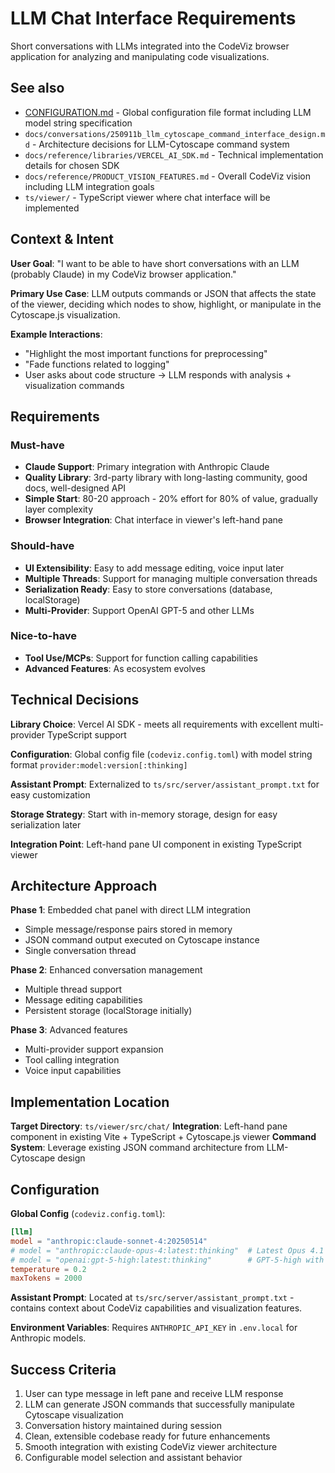 # LLM Chat Interface Requirements

Short conversations with LLMs integrated into the CodeViz browser application for analyzing and manipulating code visualizations.

## See also

- [CONFIGURATION.md](CONFIGURATION.md) - Global configuration file format including LLM model string specification
- `docs/conversations/250911b_llm_cytoscape_command_interface_design.md` - Architecture decisions for LLM-Cytoscape command system
- `docs/reference/libraries/VERCEL_AI_SDK.md` - Technical implementation details for chosen SDK
- `docs/reference/PRODUCT_VISION_FEATURES.md` - Overall CodeViz vision including LLM integration goals
- `ts/viewer/` - TypeScript viewer where chat interface will be implemented

## Context & Intent

**User Goal**: "I want to be able to have short conversations with an LLM (probably Claude) in my CodeViz browser application."

**Primary Use Case**: LLM outputs commands or JSON that affects the state of the viewer, deciding which nodes to show, highlight, or manipulate in the Cytoscape.js visualization.

**Example Interactions**:
- "Highlight the most important functions for preprocessing"
- "Fade functions related to logging"
- User asks about code structure → LLM responds with analysis + visualization commands

## Requirements

### Must-have
- **Claude Support**: Primary integration with Anthropic Claude
- **Quality Library**: 3rd-party library with long-lasting community, good docs, well-designed API
- **Simple Start**: 80-20 approach - 20% effort for 80% of value, gradually layer complexity
- **Browser Integration**: Chat interface in viewer's left-hand pane

### Should-have  
- **UI Extensibility**: Easy to add message editing, voice input later
- **Multiple Threads**: Support for managing multiple conversation threads
- **Serialization Ready**: Easy to store conversations (database, localStorage)
- **Multi-Provider**: Support OpenAI GPT-5 and other LLMs

### Nice-to-have
- **Tool Use/MCPs**: Support for function calling capabilities
- **Advanced Features**: As ecosystem evolves

## Technical Decisions

**Library Choice**: Vercel AI SDK - meets all requirements with excellent multi-provider TypeScript support

**Configuration**: Global config file (`codeviz.config.toml`) with model string format `provider:model:version[:thinking]`

**Assistant Prompt**: Externalized to `ts/src/server/assistant_prompt.txt` for easy customization

**Storage Strategy**: Start with in-memory storage, design for easy serialization later

**Integration Point**: Left-hand pane UI component in existing TypeScript viewer

## Architecture Approach

**Phase 1**: Embedded chat panel with direct LLM integration
- Simple message/response pairs stored in memory  
- JSON command output executed on Cytoscape instance
- Single conversation thread

**Phase 2**: Enhanced conversation management
- Multiple thread support
- Message editing capabilities  
- Persistent storage (localStorage initially)

**Phase 3**: Advanced features
- Multi-provider support expansion
- Tool calling integration
- Voice input capabilities

## Implementation Location

**Target Directory**: `ts/viewer/src/chat/`
**Integration**: Left-hand pane component in existing Vite + TypeScript + Cytoscape.js viewer
**Command System**: Leverage existing JSON command architecture from LLM-Cytoscape design

## Configuration

**Global Config** (`codeviz.config.toml`):
```toml
[llm]
model = "anthropic:claude-sonnet-4:20250514"
# model = "anthropic:claude-opus-4:latest:thinking"  # Latest Opus 4.1 in thinking mode
# model = "openai:gpt-5-high:latest:thinking"        # GPT-5-high with thinking mode (when available)
temperature = 0.2
maxTokens = 2000
```

**Assistant Prompt**: Located at `ts/src/server/assistant_prompt.txt` - contains context about CodeViz capabilities and visualization features.

**Environment Variables**: Requires `ANTHROPIC_API_KEY` in `.env.local` for Anthropic models.

## Success Criteria

1. User can type message in left pane and receive LLM response
2. LLM can generate JSON commands that successfully manipulate Cytoscape visualization  
3. Conversation history maintained during session
4. Clean, extensible codebase ready for future enhancements
5. Smooth integration with existing CodeViz viewer architecture
6. Configurable model selection and assistant behavior